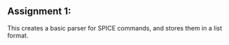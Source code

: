 ## Assignment 1:

This creates a basic parser for SPICE commands, and stores them in a list format.


